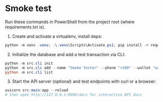 # Smoke test

Run these commands in PowerShell from the project root (where requirements.txt is).

1) Create and activate a virtualenv, install deps:

```powershell
python -m venv .venv; .\.venv\Scripts\Activate.ps1; pip install -r requirements.txt
```

2) Initialize the database and add a test transaction via CLI:

```powershell
python -m src.cli init
python -m src.cli add --name "Smoke Tester" --phone "+100" --wallet "wallet-smoke" --weight 1.5
python -m src.cli list
```

3) Start the API server (optional) and test endpoints with curl or a browser:

```powershell
uvicorn src.main:app --reload
# then open http://127.0.0.1:8000/docs for interactive API docs
```
